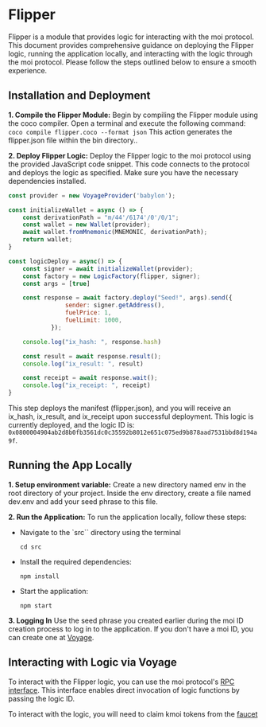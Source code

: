 # Flipper
Flipper is a module that provides logic for interacting with the moi protocol. This document provides comprehensive guidance on deploying the Flipper logic, running the application locally, and interacting with the logic through the moi protocol. Please follow the steps outlined below to ensure a smooth experience.

## Installation and Deployment
**1. Compile the Flipper Module:**
Begin by compiling the Flipper module using the coco compiler. Open a terminal and execute the following command:
    ```
    coco compile flipper.coco --format json
    ```
    This action generates the flipper.json file within the bin directory..

**2. Deploy Flipper Logic:**
Deploy the Flipper logic to the moi protocol using the provided JavaScript code snippet. This code connects to the protocol and deploys the logic as specified. Make sure you have the necessary dependencies installed.
```javascript
const provider = new VoyageProvider('babylon');

const initializeWallet = async () => {
    const derivationPath = "m/44'/6174'/0'/0/1";
    const wallet = new Wallet(provider);
    await wallet.fromMnemonic(MNEMONIC, derivationPath);
    return wallet;
}

const logicDeploy = async() => {
    const signer = await initializeWallet(provider);
    const factory = new LogicFactory(flipper, signer);
    const args = [true]

    const response = await factory.deploy("Seed!", args).send({
                sender: signer.getAddress(),
                fuelPrice: 1,
                fuelLimit: 1000,
            });

    console.log("ix_hash: ", response.hash)

    const result = await response.result();
    console.log("ix_result: ", result)

    const receipt = await response.wait();
    console.log("ix_receipt: ", receipt)
}
```
This step deploys the manifest (flipper.json), and you will receive an ix_hash, ix_result, and ix_receipt upon successful deployment. This logic is currently deployed, and the logic ID is: `0x0800004904ab2d8b0fb3561dc0c35592b8012e651c075ed9b878aad7531bbd8d194a9f`.

## Running the App Locally

**1. Setup environment variable:**
Create a new directory named env in the root directory of your project.
Inside the env directory, create a file named dev.env and add your seed phrase to this file.

**2. Run the Application:**
To run the application locally, follow these steps:
- Navigate to the `src`` directory using the terminal  
    ```
    cd src
    ```
- Install the required dependencies:
    ```
    npm install
    ```
- Start the application:
    ```
    npm start
    ```

**3. Logging In** 
Use the seed phrase you created earlier during the moi ID creation process to log in to the application. If you don't have a moi ID, you can create one at [Voyage](https://voyage.moi.technology/).

## Interacting with Logic via Voyage

To interact with the Flipper logic, you can use the moi protocol's [RPC interface](https://voyage.moi.technology/rpc/). This interface enables direct invocation of logic functions by passing the logic ID.

To interact with the logic, you will need to claim kmoi tokens from the [faucet](https://voyage.moi.technology/faucet/)